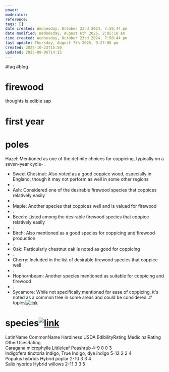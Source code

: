 ```yaml
---
power: 
moderator: 
reference: 
tags: []
date created: Wednesday, October 23rd 2024, 7:50:44 pm
date modified: Wednesday, August 6th 2025, 2:05:18 am
time created: Wednesday, October 23rd 2024, 7:50:44 pm
last update: Thursday, August 7th 2025, 9:27:08 pm
created: 2024-10-23T15:50
updated: 2025-08-06T14:15
---
```

#faq #blog 


# firewood
thoughts is edible sap

# first year

# poles
Hazel: Mentioned as one of the definite choices for coppicing, typically on a seven-year cycle- .
- Sweet Chestnut: Also noted as a good coppice wood, especially in England, though it may not perform as well in some other regions
- .
- Ash: Considered one of the desirable firewood species that coppices relatively easily
- .
- Maple: Another species that coppices well and is valued for firewood
- .
- Beech: Listed among the desirable firewood species that coppice relatively easily
- .
- Birch: Also mentioned as a good species for coppicing and firewood production
- .
- Oak: Particularly chestnut oak is noted as good for coppicing
- .
- Cherry: Included in the list of desirable firewood species that coppice well
- .
- Hophornbeam: Another species mentioned as suitable for coppicing and firewood
- .
- Sycamore: While not specifically mentioned for ease of coppicing, it's noted as a common tree in some areas and could be considered
.# topics[![link](https://localhost/tiki-26.2/img/icons/link.png)](https://localhost/tiki-26.2/tiki-index.php?page=coppice#topics)

# species[![link](https://localhost/tiki-26.2/img/icons/link.png)](https://localhost/tiki-26.2/tiki-index.php?page=coppice#species)

LatinName CommonName Hardiness USDA EdibilityRating MedicinalRating OtherUsesRating  
Caragana microphylla Littleleaf Peashrub 4-9 0 0 3  
Indigofera tinctoria Indigo, True Indigo, dye indigo 5-12 2 2 4  
Populus hybrids Hybrid poplar 2-10 3 3 4  
Salix hybrids Hybrid willows 2-11 3 3 5